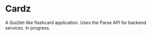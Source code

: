 Cardz
=====

A Quizlet-like flashcard application. Uses the Parse API for backend services. In progress.
